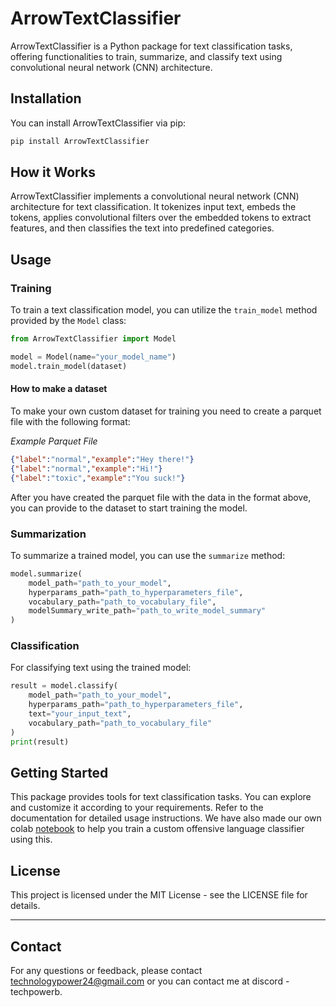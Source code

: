 # ArrowTextClassifier

ArrowTextClassifier is a Python package for text classification tasks, offering functionalities to train, summarize, and classify text using convolutional neural network (CNN) architecture.

## Installation

You can install ArrowTextClassifier via pip:

```bash
pip install ArrowTextClassifier
```

## How it Works

ArrowTextClassifier implements a convolutional neural network (CNN) architecture for text classification. It tokenizes input text, embeds the tokens, applies convolutional filters over the embedded tokens to extract features, and then classifies the text into predefined categories.

## Usage

### Training

To train a text classification model, you can utilize the `train_model` method provided by the `Model` class:

```python
from ArrowTextClassifier import Model

model = Model(name="your_model_name")
model.train_model(dataset)
```

#### How to make a dataset

To make your own custom dataset for training you need to create a parquet file with the following format:

*Example Parquet File*

```json
{"label":"normal","example":"Hey there!"}
{"label":"normal","example":"Hi!"}
{"label":"toxic","example":"You suck!"}
```

After you have created the parquet file with the data in the format above, you can provide to the dataset to start training the model.

### Summarization

To summarize a trained model, you can use the `summarize` method:

```python
model.summarize(
    model_path="path_to_your_model",
    hyperparams_path="path_to_hyperparameters_file",
    vocabulary_path="path_to_vocabulary_file",
    modelSummary_write_path="path_to_write_model_summary"
)
```

### Classification

For classifying text using the trained model:

```python
result = model.classify(
    model_path="path_to_your_model",
    hyperparams_path="path_to_hyperparameters_file",
    text="your_input_text",
    vocabulary_path="path_to_vocabulary_file"
)
print(result)
```

## Getting Started

This package provides tools for text classification tasks. You can explore and customize it according to your requirements. Refer to the documentation for detailed usage instructions. We have also made our own colab [notebook](https://colab.research.google.com/drive/1fGDLICkctfdpTgLoh_Bouv-NY-q-kdlQ?usp=sharing) to help you train a custom offensive language classifier using this.

## License

This project is licensed under the MIT License - see the LICENSE file for details.

---

## Contact

For any questions or feedback, please contact technologypower24@gmail.com or you can contact me at discord - techpowerb.